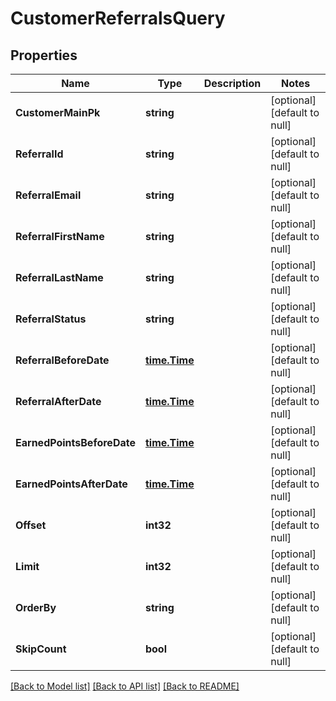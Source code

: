 # CustomerReferralsQuery

## Properties
Name | Type | Description | Notes
------------ | ------------- | ------------- | -------------
**CustomerMainPk** | **string** |  | [optional] [default to null]
**ReferralId** | **string** |  | [optional] [default to null]
**ReferralEmail** | **string** |  | [optional] [default to null]
**ReferralFirstName** | **string** |  | [optional] [default to null]
**ReferralLastName** | **string** |  | [optional] [default to null]
**ReferralStatus** | **string** |  | [optional] [default to null]
**ReferralBeforeDate** | [**time.Time**](time.Time.md) |  | [optional] [default to null]
**ReferralAfterDate** | [**time.Time**](time.Time.md) |  | [optional] [default to null]
**EarnedPointsBeforeDate** | [**time.Time**](time.Time.md) |  | [optional] [default to null]
**EarnedPointsAfterDate** | [**time.Time**](time.Time.md) |  | [optional] [default to null]
**Offset** | **int32** |  | [optional] [default to null]
**Limit** | **int32** |  | [optional] [default to null]
**OrderBy** | **string** |  | [optional] [default to null]
**SkipCount** | **bool** |  | [optional] [default to null]

[[Back to Model list]](../README.md#documentation-for-models) [[Back to API list]](../README.md#documentation-for-api-endpoints) [[Back to README]](../README.md)


